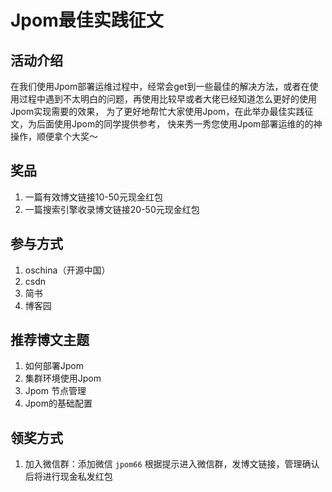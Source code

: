 # Jpom最佳实践征文

## 活动介绍

在我们使用Jpom部署运维过程中，经常会get到一些最佳的解决方法，或者在使用过程中遇到不太明白的问题，再使用比较早或者大佬已经知道怎么更好的使用Jpom实现需要的效果，
为了更好地帮忙大家使用Jpom，在此举办最佳实践征文，为后面使用Jpom的同学提供参考，
快来秀一秀您使用Jpom部署运维的的神操作，顺便拿个大奖～

## 奖品

1. 一篇有效博文链接10-50元现金红包
2. 一篇搜索引擎收录博文链接20-50元现金红包

## 参与方式

1. oschina（开源中国）
2. csdn 
3. 简书
4. 博客园

## 推荐博文主题

1. 如何部署Jpom
2. 集群环境使用Jpom
3. Jpom 节点管理
4. Jpom的基础配置

## 领奖方式

1. 加入微信群：添加微信 `jpom66` 根据提示进入微信群，发博文链接，管理确认后将进行现金私发红包
